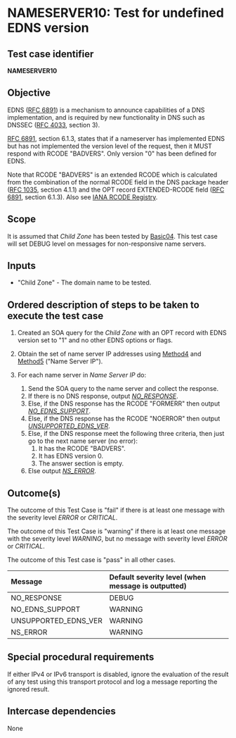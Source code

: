 # NAMESERVER10: Test for undefined EDNS version

## Test case identifier

**NAMESERVER10**

## Objective

EDNS ([RFC 6891]) is a mechanism to announce capabilities of a DNS
implementation, and is required by new functionality in DNS such as
DNSSEC ([RFC 4033][RFC 4033#3], section 3).

[RFC 6891][RFC 6891#6.1.3], section 6.1.3,
states that if a nameserver has implemented
EDNS but has not implemented the version level of the request, then it
MUST respond with RCODE "BADVERS". Only version "0" has been defined for
EDNS.

Note that RCODE "BADVERS" is an extended RCODE which is calculated from
the combination of the normal RCODE field in the DNS package header
([RFC 1035][RFC 1035#4.1.1], section 4.1.1) and the OPT record
EXTENDED-RCODE field ([RFC 6891][RFC 6891#6.1.3], section 6.1.3). Also see
[IANA RCODE Registry].

## Scope

It is assumed that *Child Zone* has been tested by [Basic04]. This test
case will set DEBUG level on messages for non-responsive name servers.

## Inputs

* "Child Zone" - The domain name to be tested.

## Ordered description of steps to be taken to execute the test case

1. Created an SOA query for the *Child Zone* with an OPT record with
   EDNS version set to "1" and no other EDNS options or flags.

2. Obtain the set of name server IP addresses using [Method4] and [Method5]
   ("Name Server IP").

3. For each name server in *Name Server IP* do:

   1. Send the SOA query to the name server and collect the response.
   2. If there is no DNS response, output *[NO_RESPONSE]*.
   3. Else, if the DNS response has the RCODE "FORMERR" then output
      *[NO_EDNS_SUPPORT]*.
   4. Else, if the DNS response has the RCODE "NOERROR" then
      output *[UNSUPPORTED_EDNS_VER]*.
   5. Else, if the DNS response meet the following three criteria,
      then just go to the next name server (no error):
      1. It has the RCODE "BADVERS".
      2. It has EDNS version 0.
      3. The answer section is empty.
   6. Else output *[NS_ERROR]*.


## Outcome(s)

The outcome of this Test Case is "fail" if there is at least one message
with the severity level *ERROR* or *CRITICAL*.

The outcome of this Test Case is "warning" if there is at least one message
with the severity level *WARNING*, but no message with severity level
*ERROR* or *CRITICAL*.

The outcome of this Test case is "pass" in all other cases.

Message                           | Default severity level (when message is outputted)
:---------------------------------|:-----------------------------------
NO_RESPONSE                       | DEBUG
NO_EDNS_SUPPORT                   | WARNING
UNSUPPORTED_EDNS_VER              | WARNING
NS_ERROR                          | WARNING

## Special procedural requirements	

If either IPv4 or IPv6 transport is disabled, ignore the evaluation of the
result of any test using this transport protocol and log a message reporting
the ignored result.

## Intercase dependencies

None


[Basic04]:              ../Basic-TP/basic04.md
[IANA RCODE Registry]:  https://www.iana.org/assignments/dns-parameters/dns-parameters.xhtml#dns-parameters-6
[Method4]:              ../Methods.md#method-4-obtain-glue-address-records-from-parent
[Method5]:              ../Methods.md#method-5-obtain-the-name-server-address-records-from-child
[NO_EDNS_SUPPORT]:      #outcomes
[NO_RESPONSE]:          #outcomes
[NS_ERROR]:             #outcomes
[RFC 1035#4.1.1]:       https://tools.ietf.org/html/rfc1035#section-4.1.1
[RFC 4033#3]:           https://tools.ietf.org/html/rfc4033#section-3
[RFC 6891#6.1.3]:       https://tools.ietf.org/html/rfc6891#section-6.1.3
[RFC 6891]:             https://tools.ietf.org/html/rfc6891
[UNSUPPORTED_EDNS_VER]: #outcomes

